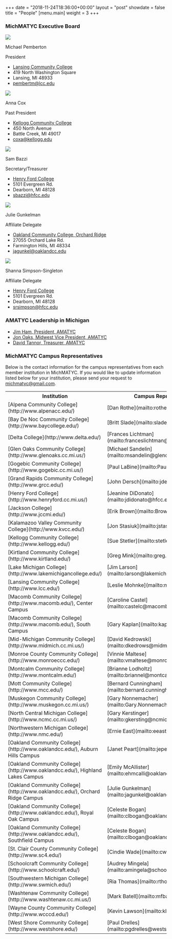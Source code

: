 +++
date = "2018-11-24T18:36:00+00:00"
layout = "post"
showdate = false
title = "People"
[menu.main]
weight = 3
+++

### MichMATYC Executive Board

<div class=leadership-wrap>
<div class=leadership-card>
<div class=leadership-card-head><img class=leadership src=/uploads/pemberton.jpg> 
<div class=flex-wrap>   
<p class=name>Michael Pemberton
<p class=title>President
</div>
</div>
<div class=contact-wrap>
<ul class=fa-ul>
<li><i class="fa-li fa fas fa-home"></i><a href="http://www.lcc.edu/" target=_blank> Lansing Community College</a>
<li><i class="fa-li fa-address-card far"></i>419 North Washington Square<li><i class="fa-li fa-address-card far"></i>Lansing, MI  48933
<li><i class="fa-li fa fas fa-envelope"></i><a href="mailto:pembertm@lcc.edu?Subject=MichMATYC">pembertm@lcc.edu</a>
</ul>
</div>
</div>
  
<div class=leadership-card>
<div class=leadership-card-head><img class=leadership src=/uploads/placeholder.png> 
<div class=flex-wrap>
<p class=name>Anna Cox
<p class=title>Past President
</div>
</div>
<div class=contact-wrap>
<ul class=fa-ul>
<li><i class="fa-li fa fas fa-home"></i><a href="http://www.kellogg.edu/" target=_blank> Kellogg Community College</a>
<li><i class="fa-li fa-address-card far"></i>450 North Avenue<li><i class="fa-li fa-address-card far"></i>Battle Creek, MI  49017<li><i class="fa-li fa fas fa-envelope"></i><a href="mailto:coxa@kellogg.edu?Subject=MichMATYC">coxa@kellogg.edu</a>
</ul>
</div>
</div>

<div class=leadership-card>
<div class=leadership-card-head><img class=leadership src=/uploads/placeholder.png> 
<div class=flex-wrap>
<p class=name>Sam Bazzi
<p class=title>Secretary/Treasurer
</div>
</div>
<div class=contact-wrap>
<ul class=fa-ul>
<li><i class="fa-li fa fas fa-home"></i><a href="https://www.hfcc.edu/" target=_blank> Henry Ford College</a>
<li><i class="fa-li fa-address-card far"></i>5101 Evergreen Rd.<li><i class="fa-li fa-address-card far"></i>Dearborn, MI  48128
<li><i class="fa-li fa fas fa-envelope"></i><a href="mailto:sbazzi@hfcc.edu?Subject=MichMATYC">sbazzi@hfcc.edu</a>
</ul>
</div>
</div>

<div class=leadership-card>
<div class=leadership-card-head><img class=leadership src=/uploads/gunkelman.jpg> 
<div class=flex-wrap>
<p class=name>Julie Gunkelman
<p class=title>Affiliate Delegate
</div>
</div>
<div class=contact-wrap>
<ul class=fa-ul>
<li><i class="fa-li fa fas fa-home"></i><a href= "https://www.oaklandcc.edu/" target=_blank> Oakland Community College, Orchard Ridge</a>
<li><i class="fa-li fa-address-card far"></i>27055 Orchard Lake Rd.<li><i class="fa-li fa-address-card far"></i>Farmington Hills, MI  48334<li>
<i class="fa-li fa fas fa-envelope"></i><a href="mailto:jagunkel@oaklandcc.edu?Subject=MichMATYC">jagunkel@oaklandcc.edu</a>
</ul>
</div>
</div>

<div class=leadership-card>
<div class=leadership-card-head><img class=leadership src=/uploads/simpsonsingleton.jpg> 
<div class=flex-wrap>
<p class=name>Shanna Simpson-Singleton
<p class=title>Affiliate Delegate
</div>
</div>
<div class=contact-wrap>
<ul class=fa-ul>
<li><i class="fa-li fa fas fa-home"></i><a href="https://www.hfcc.edu/" target=_blank> Henry Ford College</a>
<li><i class="fa-li fa-address-card far"></i>5101 Evergreen Rd.<li><i class="fa-li fa-address-card far"></i>Dearborn, MI  48128
<li><i class="fa-li fa fas fa-envelope"></i><a href="mailto:srsimpson@hfcc.edu?Subject=MichMATYC">srsimpson@hfcc.edu</a>
</ul>
</div>
</div>
</div>

### AMATYC Leadership in Michigan

* [Jim Ham, President, AMATYC](mailto:jaham1729@gmail.com)
* [Jon Oaks, Midwest Vice President, AMATYC](mailto:jonnyoaks@gmail.com)
* [David Tannor, Treasurer, AMATYC](mailto:davetannor@gmail.com)


### MichMATYC Campus Representatives

Below is the contact information for the campus representatives from each member institution in MichMATYC. If you would like to update information listed below for your institution, please send your request to [michmatyc@gmail.com](mailto:michmatyc@gmail.com).

<table class="tg">

<tr>
<th class="tg-0pky"><b>Institution</b></th>
<th class="tg-0pky"><b>Campus Representative</b></th>
</tr>

<tr>
<td class="tg-0pky">[Alpena Community College](http://www.alpenacc.edu/)</td>
<td class="tg-0pky">[Dan Rothe](mailto:rothed@alpenacc.edu)</td>
</tr>

<tr>
<td class="tg-0pky">[Bay De Noc Community College](http://www.baycollege.edu/)</td>
<td class="tg-0pky">[Britt Slade](mailto:sladeb@baycollege.edu)</td>
</tr>

<tr>
<td class="tg-c3ow">[Delta College](http://www.delta.edu/)</td>
<td class="tg-c3ow">[Frances Lichtman](mailto:franceslichtman@delta.edu)</td>
</tr>

<tr>
<td class="tg-c3ow">[Glen Oaks Community College](http://www.glenoaks.cc.mi.us/)</td>
<td class="tg-c3ow">[Michael Sandelin](mailto:msandelin@glenoaks.edu)</td>
</tr>

<tr>
<td class="tg-c3ow">[Gogebic Community College](http://www.gogebic.cc.mi.us/)</td>
<td class="tg-c3ow">[Paul LaBine](mailto:PaulL@gogebic.edu)</td>
</tr>

<tr>
<td class="tg-c3ow">[Grand Rapids Community College](http://www.grcc.edu/)</td>
<td class="tg-c3ow">[John Dersch](mailto:jdersch@grcc.edu)</td>
</tr>

<tr>
<td class="tg-c3ow">[Henry Ford College](http://www.henryford.cc.mi.us/)</td>
<td class="tg-c3ow">[Jeanine DiDonato](mailto:jdidonato@hfcc.edu)</td>
</tr>

<tr>
<td class="tg-c3ow">[Jackson College](http://www.jccmi.edu/)</td>
<td class="tg-c3ow">[Erik Brown](mailto:BrownErik@jccmi.edu)</td>
</tr>

<tr>
<td class="tg-c3ow">[Kalamazoo Valley Community College](http://www.kvcc.edu/)</td>
<td class="tg-c3ow">[Jon Stasiuk](mailto:jstasiuk@kvcc.edu)</td>
</tr>

<tr>
<td class="tg-c3ow">[Kellogg Community College](http://www.kellogg.edu/)</td>
<td class="tg-c3ow">[Sue Stetler](mailto:stetlers@kellogg.edu)</td>
</tr>

<tr>
<td class="tg-c3ow">[Kirtland Community College](http://www.kirtland.edu/)</td>
<td class="tg-c3ow">[Greg Mink](mailto:greg.mink@kirtland.edu)</td>
</tr>

<tr>
<td class="tg-c3ow">[Lake Michigan College](http://www.lakemichigancollege.edu/)</td>
<td class="tg-c3ow">[Jim Larson](mailto:larson@lakemichigancollege.edu)</td>
</tr>

<tr>
<td class="tg-c3ow">[Lansing Community College](http://www.lcc.edu/)</td>
<td class="tg-c3ow">[Leslie Mohnke](mailto:mohnkel@lcc.edu)</td>
</tr>

<tr>
<td class="tg-c3ow">[Macomb Community College](http://www.macomb.edu/), Center Campus</td>
<td class="tg-c3ow">[Caroline Castel](mailto:castelc@macomb.edu)</td>
</tr>

<tr>
<td class="tg-c3ow">[Macomb Community College](http://www.macomb.edu/), South Campus</td>
<td class="tg-c3ow">[Gary Kaplan](mailto:kaplang@macomb.edu)</td>
</tr>

<tr>
<td class="tg-c3ow">[Mid-Michigan Community College](http://www.midmich.cc.mi.us/)</td>
<td class="tg-c3ow">[David Kedrowski](mailto:dkedrows@midmich.edu)</td>
</tr>

<tr>
<td class="tg-c3ow">[Monroe County Community College](http://www.monroeccc.edu/)</td>
<td class="tg-c3ow">[Vinnie Maltese](mailto:vmaltese@monroeccc.edu)</td>
</tr>

<tr>
<td class="tg-c3ow">[Montcalm Community College](http://www.montcalm.edu/)</td>
<td class="tg-c3ow">[Brianne Lodholtz](mailto:briannel@montcalm.edu)</td>
</tr>

<tr>
<td class="tg-c3ow">[Mott Community College](http://www.mcc.edu/)</td>
<td class="tg-c3ow">[Bernard Cunningham](mailto:bernard.cunninghamp@mcc.edu)</td>
</tr>

<tr>
<td class="tg-c3ow">[Muskegon Community College](http://www.muskegon.cc.mi.us/)</td>
<td class="tg-c3ow">[Gary Nonnemacher](mailto:Gary.Nonnemacher@muskegoncc.edu)</td>
</tr>

<tr>
<td class="tg-c3ow">[North Central Michigan College](http://www.ncmc.cc.mi.us/)</td>
<td class="tg-c3ow">[Gary Kerstinger](mailto:gkersting@ncmich.edu)</td>
</tr>

<tr>
<td class="tg-c3ow">[Northwestern Michigan College](http://www.nmc.edu/)</td>
<td class="tg-c3ow">[Ernie East](mailto:eeast@nmc.edu)</td>
</tr>

<tr>
<td class="tg-c3ow">[Oakland Community College](http://www.oaklandcc.edu/), Auburn Hills Campus</td>
<td class="tg-c3ow">[Janet Peart](mailto:jepeart@oaklandcc.edu)</td>
</tr>

<tr>
<td class="tg-c3ow">[Oakland Community College](http://www.oaklandcc.edu/), Highland Lakes Campus</td>
<td class="tg-c3ow">[Emily McAllister](mailto:ehmcalli@oaklandcc.edu)</td>
</tr>

<tr>
<td class="tg-c3ow">[Oakland Community College](http://www.oaklandcc.edu/), Orchard Ridge Campus</td>
<td class="tg-c3ow">[Julie Gunkelman](mailto:jagunkel@oaklandcc.edu)</td>
</tr>

<tr>
<td class="tg-c3ow">[Oakland Community College](http://www.oaklandcc.edu/), Royal Oak Campus</td>
<td class="tg-c3ow">[Celeste Bogan](mailto:clbogan@oaklandcc.edu)</td>
</tr>

<tr>
<td class="tg-c3ow">[Oakland Community College](http://www.oaklandcc.edu/), Southfield Campus</td>
<td class="tg-c3ow">[Celeste Bogan](mailto:clbogan@oaklandcc.edu)</td>
</tr>

<tr>
<td class="tg-c3ow">[St. Clair County Community College](http://www.sc4.edu/)</td>
<td class="tg-c3ow">[Cindie Wade](mailto:cwade@stclair.cc.mi.us)</td>
</tr>

<tr>
<td class="tg-c3ow">[Schoolcraft Community College](http://www.schoolcraft.edu/)</td>
<td class="tg-c3ow">[Audrey Mingela](mailto:amingela@schoolcraft.edu)</td>
</tr>

<tr>
<td class="tg-c3ow">[Southwestern Michigan College](http://www.swmich.edu/)</td>
<td class="tg-c3ow">[Ria Thomas](mailto:rthomas@swmich.edu)</td>
</tr>

<tr>
<td class="tg-c3ow">[Washtenaw Community College](http://www.washtenaw.cc.mi.us/)</td>
<td class="tg-c3ow">[Mark Batell](mailto:mfbatell@wccnet.org)</td>
</tr>

<tr>
<td class="tg-c3ow">[Wayne County Community College](http://www.wcccd.edu/)</td>
<td class="tg-c3ow">[Kevin Lawson](mailto:klawson1@wcccd.edu)</td>
</tr>

<tr>
<td class="tg-c3ow">[West Shore Community College](http://www.westshore.edu/)</td>
<td class="tg-c3ow">[Paul Drelles](mailto:pgdrelles@westshore.edu)</td>
</tr>
